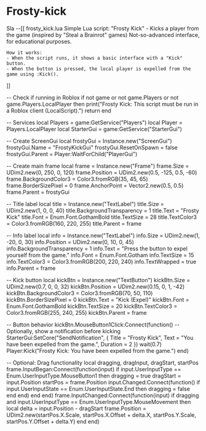 # Frosty-kick
Sla
--[[
    frosty_kick.lua
    Simple Lua script: "Frosty Kick" - Kicks a player from the game (inspired by "Steal a Brainrot" games)
    Not-so-advanced interface, for educational purposes.

    How it works:
    - When the script runs, it shows a basic interface with a "Kick" button.
    - When the button is pressed, the local player is expelled from the game using :Kick().
]]

-- Check if running in Roblox
if not game or not game.Players or not game.Players.LocalPlayer then
    print("Frosty Kick: This script must be run in a Roblox client (LocalScript).")
    return
end

-- Services
local Players = game:GetService("Players")
local Player = Players.LocalPlayer
local StarterGui = game:GetService("StarterGui")

-- Create ScreenGui
local frostyGui = Instance.new("ScreenGui")
frostyGui.Name = "FrostyKickGui"
frostyGui.ResetOnSpawn = false
frostyGui.Parent = Player:WaitForChild("PlayerGui")

-- Create main frame
local frame = Instance.new("Frame")
frame.Size = UDim2.new(0, 250, 0, 120)
frame.Position = UDim2.new(0.5, -125, 0.5, -60)
frame.BackgroundColor3 = Color3.fromRGB(35, 45, 65)
frame.BorderSizePixel = 0
frame.AnchorPoint = Vector2.new(0.5, 0.5)
frame.Parent = frostyGui

-- Title label
local title = Instance.new("TextLabel")
title.Size = UDim2.new(1, 0, 0, 40)
title.BackgroundTransparency = 1
title.Text = "Frosty Kick"
title.Font = Enum.Font.GothamBold
title.TextSize = 28
title.TextColor3 = Color3.fromRGB(160, 220, 255)
title.Parent = frame

-- Info label
local info = Instance.new("TextLabel")
info.Size = UDim2.new(1, -20, 0, 30)
info.Position = UDim2.new(0, 10, 0, 45)
info.BackgroundTransparency = 1
info.Text = "Press the button to expel yourself from the game."
info.Font = Enum.Font.Gotham
info.TextSize = 15
info.TextColor3 = Color3.fromRGB(200, 220, 240)
info.TextWrapped = true
info.Parent = frame

-- Kick button
local kickBtn = Instance.new("TextButton")
kickBtn.Size = UDim2.new(0.7, 0, 0, 32)
kickBtn.Position = UDim2.new(0.15, 0, 1, -42)
kickBtn.BackgroundColor3 = Color3.fromRGB(70, 50, 110)
kickBtn.BorderSizePixel = 0
kickBtn.Text = "Kick (Expel)"
kickBtn.Font = Enum.Font.GothamBold
kickBtn.TextSize = 20
kickBtn.TextColor3 = Color3.fromRGB(255, 240, 255)
kickBtn.Parent = frame

-- Button behavior
kickBtn.MouseButton1Click:Connect(function()
    -- Optionally, show a notification before kicking
    StarterGui:SetCore("SendNotification", {
        Title = "Frosty Kick",
        Text = "You have been expelled from the game.",
        Duration = 2
    })
    wait(0.7)
    Player:Kick("Frosty Kick: You have been expelled from the game.")
end)

-- Optional: Drag functionality
local dragging, dragInput, dragStart, startPos
frame.InputBegan:Connect(function(input)
    if input.UserInputType == Enum.UserInputType.MouseButton1 then
        dragging = true
        dragStart = input.Position
        startPos = frame.Position
        input.Changed:Connect(function()
            if input.UserInputState == Enum.UserInputState.End then
                dragging = false
            end
        end)
    end
end)
frame.InputChanged:Connect(function(input)
    if dragging and input.UserInputType == Enum.UserInputType.MouseMovement then
        local delta = input.Position - dragStart
        frame.Position = UDim2.new(startPos.X.Scale, startPos.X.Offset + delta.X, startPos.Y.Scale, startPos.Y.Offset + delta.Y)
    end
end)
